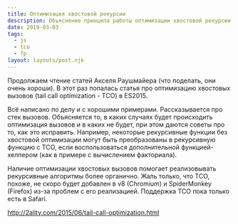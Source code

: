 ```yaml
---
title: Оптимизация хвостовой рекурсии
description: Объяснение принципа работы оптимизации хвостовой рекурсии (TCO)
date: 2019-03-03
tags:
  - js
  - tco
  - fp
layout: layouts/post.njk
---
```

Продолжаем чтение статей Акселя Раушмайера (что поделать, они очень хороши). В этот раз попалась статья про оптимизацию хвостовых вызовов (tail call optimization - TCO) в ES2015.

Всё написано по делу и с хорошими примерами. Рассказывается про стек вызовов. Объясняется то, в каких случаях будет происходить оптимизация вызовов и в каких не будет, при этом даются советы про то, как это исправить. Например, некоторые рекурсивные функции без хвостовой оптимизации могут быть преобразованы в рекурсивную функцию с TCO, если воспользоваться дополнительной функцией-хелпером (как в примере с вычислением факториала).

Наличие оптимизации хвостовых вызовов помогает реализовывать рекурсивные алгоритмы более органично. Жаль только, что TCO, похоже, не скоро будет добавлен в v8 (Chromium) и SpiderMonkey (Firefox) из-за проблем с его реализацией. Поддержка TCO пока только есть в Safari.

http://2ality.com/2015/06/tail-call-optimization.html 
